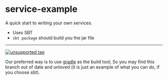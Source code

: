 # service-example
A quick start to writing your own services.

* Uses SBT
* `sbt package` should build you the jar file

----

[![unsupported tag](https://img.shields.io/badge/danger-unsupported-red?style=for-the-badge)]() 

Our preferred way is to use [gradle](https://github.com/adaptris/interlok-custom-component-example/tree/gradle) as the build tool; So you may find this branch out of date and unloved (it is just an example of what you can do, if you choose sbt).

